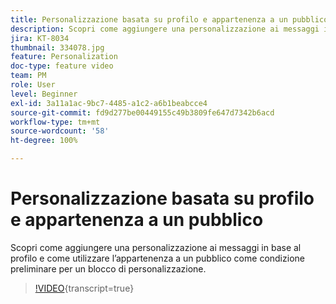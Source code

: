 ```yaml
---
title: Personalizzazione basata su profilo e appartenenza a un pubblico
description: Scopri come aggiungere una personalizzazione ai messaggi in base al profilo e come utilizzare l’appartenenza a un pubblico come condizione preliminare per un blocco di personalizzazione.
jira: KT-8034
thumbnail: 334078.jpg
feature: Personalization
doc-type: feature video
team: PM
role: User
level: Beginner
exl-id: 3a11a1ac-9bc7-4485-a1c2-a6b1beabcce4
source-git-commit: fd9d277be00449155c49b3809fe647d7342b6acd
workflow-type: tm+mt
source-wordcount: '58'
ht-degree: 100%

---
```


# Personalizzazione basata su profilo e appartenenza a un pubblico

Scopri come aggiungere una personalizzazione ai messaggi in base al profilo e come utilizzare l’appartenenza a un pubblico come condizione preliminare per un blocco di personalizzazione.

>[!VIDEO](https://video.tv.adobe.com/v/3416271?quality=12&learn=on&captions=ita){transcript=true}
